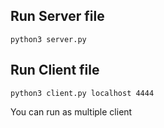 ## Run Server file
    python3 server.py
    
## Run Client file
    python3 client.py localhost 4444
You can run as multiple client
